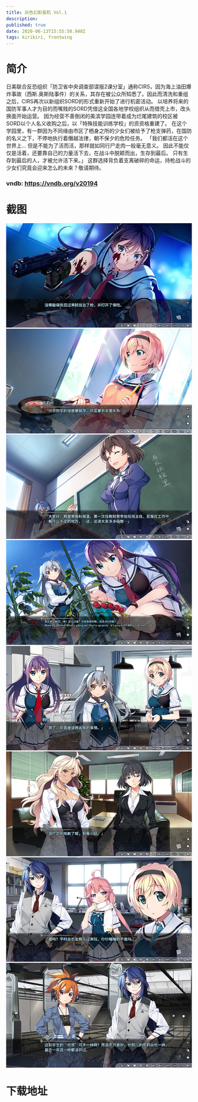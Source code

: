 ```yaml
---
title: 灰色幻影扳机 Vol.1
description: 
published: true
date: 2020-06-13T15:55:50.940Z
tags: kirikiri, frontwing
---
```


# 简介
日美联合反恐组织「防卫省中央调查部谍报2课分室」通称CIRS，因为海上油田爆炸事故（西斯.奥斯陆事件）的关系，其存在被公众所知悉了。因此而清洗和重组之后，CIRS再次以新组织SORD的形式重新开始了进行机密活动。
以培养将来的国防军事人才为目的而嘴贱的SORD凭借这全国各地学校组织从而借壳上市，改头换面开始运营。
因为经营不善倒闭的美滨学园连带着成为烂尾建筑的校区被SORD以个人名义收购之后，以「特殊技能训练学校」的资资格重建了。
在这个学园里，有一群因为不同缘由市区了栖身之所的少女们被给予了枪支弹药，在国防的名义之下，不停地执行着僭越法律，朝不保夕的危险任务。
「我们都活在这个世界上…
但是不能为了活而活，那样就如同行尸走肉一般毫无意义。
因此不能仅仅是活着，还要靠自己的力量活下去，在战斗中脱颖而出，生存到最后。
只有生存到最后的人，才被允许活下来。」
这群选择背负着支离破碎的命运，持枪战斗的少女们究竟会迎来怎么的未来？敬请期待。

### vndb: https://vndb.org/v20194

# 截图
![1.jpg](/pic/灰色幻影扳机/vol1/1.jpg)
![2.jpg](/pic/灰色幻影扳机/vol1/2.jpg)
![3.jpg](/pic/灰色幻影扳机/vol1/3.jpg)
![4.jpg](/pic/灰色幻影扳机/vol1/4.jpg)
![5.jpg](/pic/灰色幻影扳机/vol1/5.jpg)
![6.jpg](/pic/灰色幻影扳机/vol1/6.jpg)
![7.jpg](/pic/灰色幻影扳机/vol1/7.jpg)
![8.jpg](/pic/灰色幻影扳机/vol1/8.jpg)

# 下载地址